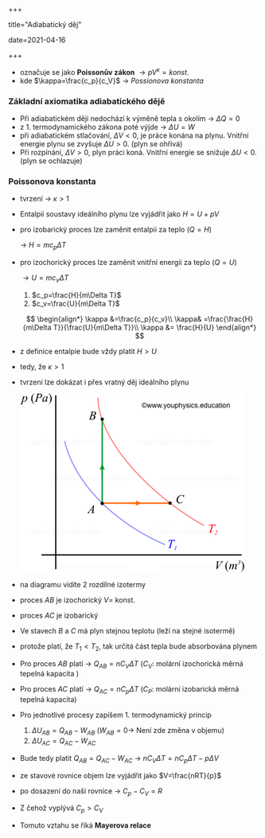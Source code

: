 +++

title="Adiabatický děj"

date=2021-04-16

+++

- označuje se jako **Poissonův zákon** $\to pV^{\kappa}=konst.$
- kde $\kappa=\frac{c_p}{c_V}$ $\to$ *Possionova konstanta*

### Základní axiomatika adiabatického dějě

- Při adiabatickém ději nedochází k výměně tepla s okolím $\to$ $\Delta Q=0$
- z 1. termodynamického zákona poté výjde $\to$ $\Delta U=W$
- při adiabatickém stlačování, $\Delta V<0$, je práce konána na plynu. Vnitřní energie plynu se zvyšuje $\Delta U>0$. (plyn se ohřívá)
- Při rozpínání, $\Delta V>0$, plyn práci koná. Vnitřní energie se snižuje $\Delta U<0$. (plyn se ochlazuje)

### Poissonova konstanta

- tvrzení $\to$ $\kappa>1$

- Entalpii soustavy ideálního plynu lze vyjádřit jako $H=U + pV$

- pro izobarický proces lze zaměnit entalpii za teplo ($Q=H$)

  $\to$ $H=mc_p\Delta T$

- pro izochorický proces lze zaměnit vnitřní energii za teplo ($Q=U$)

  $\to U=mc_v\Delta T$

  1. $c_p=\frac{H}{m\Delta T}$
  2. $c_v=\frac{U}{m\Delta T}$

  $$
  \begin{align*}
  \kappa &=\frac{c_p}{c_v}\\
  \kappa& =\frac{\frac{H}{m\Delta T}}{\frac{U}{m\Delta T}}\\
  \kappa &= \frac{H}{U}
  \end{align*}
  $$

- z definice entalpie bude vždy platit $H>U$

- tedy, že $\kappa>1$

- tvrzení lze dokázat i přes vratný děj ideálního plynu

  ![](https://github.com/cervthecoder/github_images/blob/master/Mayer.png?raw=true)

- na diagramu vidíte 2 rozdílné izotermy
- proces $AB$ je izochorický $V=$ konst.
- proces $AC$ je izobarický
- Ve stavech $B$ a $C$  má plyn stejnou teplotu (leží na stejné isotermě)
- protože platí, že $T_1<T_2$, tak určitá část tepla bude absorbována plynem

- Pro proces $AB$ platí $\to$ $Q_{AB}=nC_V\Delta T$  ($C_V$: molární izochorická měrná tepelná kapacita )
- Pro proces $AC$ platí $\to$ $Q_{AC}=nC_p\Delta T$ ($C_P$: molární izobarická měrná tepelná kapacita)
- Pro jednotlivé procesy zapíšem 1. termodynamický princip
  1. $\Delta U_{AB}=Q_{AB} - W_{AB}$ ($W_{AB}=0 \to$ Není zde změna v objemu)
  2. $\Delta U_{AC}=Q_{AC}-W_{AC}$
- Bude tedy platit $Q_{AB}=Q_{AC}-W_{AC}$ $\to$ $nC_V\Delta T=nC_p\Delta T - p\Delta V$
- ze stavové rovnice objem lze vyjádřit jako $V=\frac{nRT}{p}$
- po dosazení do naší rovnice $\to$ $C_p-C_V=R$
- Z čehož vyplývá $C_p>C_V$
- Tomuto vztahu se říká **Mayerova relace**

